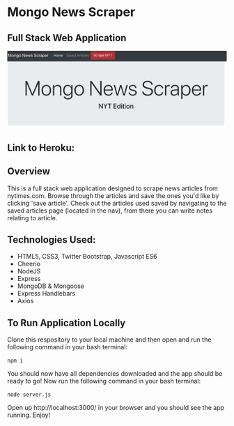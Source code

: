 # Mongo News Scraper
## Full Stack Web Application

![home](public/assets/images/home-page.png)

## Link to Heroku: 

## Overview
This is a full stack web application designed to scrape news articles from nytimes.com. Browse through the articles and save the ones you'd like by clicking 'save article'. Check out the articles used saved by navigating to the saved articles page (located in the nav), from there you can write notes relating to article. 

## Technologies Used:
* HTML5, CSS3, Twitter Bootstrap, Javascript ES6
* Cheerio
* NodeJS
* Express
* MongoDB & Mongoose
* Express Handlebars
* Axios

## To Run Application Locally
Clone this respository to your local machine and then open and run the following command in your bash terminal:
```
npm i
```
You should now have all dependencies downloaded and the app should be ready to go! Now run the following command in your bash terminal:
```
node server.js
```
Open up http://localhost:3000/ in your browser and you should see the app running. Enjoy!